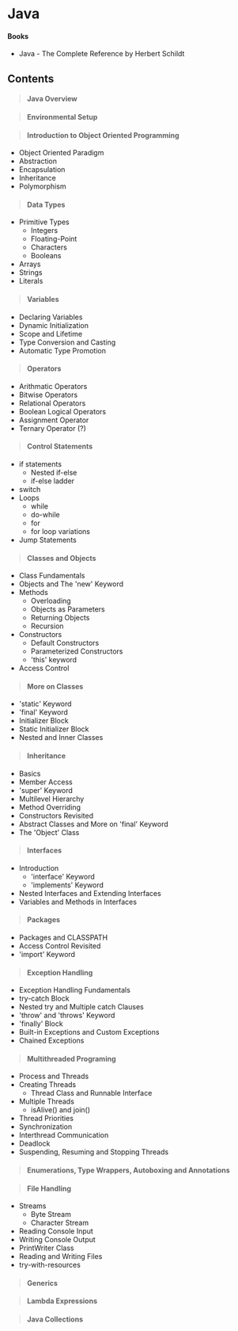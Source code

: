 # Java

#### Books
* Java - The Complete Reference by Herbert Schildt

## Contents

> #### Java Overview

> #### Environmental Setup

> #### Introduction to Object Oriented Programming
* Object Oriented Paradigm
* Abstraction
* Encapsulation
* Inheritance
* Polymorphism

> #### Data Types
* Primitive Types
  * Integers
  * Floating-Point
  * Characters
  * Booleans
* Arrays
* Strings
* Literals

> #### Variables
* Declaring Variables
* Dynamic Initialization
* Scope and Lifetime
* Type Conversion and Casting
* Automatic Type Promotion

> #### Operators
* Arithmatic Operators
* Bitwise Operators
* Relational Operators
* Boolean Logical Operators
* Assignment Operator
* Ternary Operator (?)

> #### Control Statements
* if statements
  * Nested if-else
  * if-else ladder
* switch
* Loops
  * while
  * do-while
  * for
  * for loop variations
* Jump Statements

> #### Classes and Objects
* Class Fundamentals
* Objects and The 'new' Keyword
* Methods
  * Overloading
  * Objects as Parameters
  * Returning Objects
  * Recursion
* Constructors
  * Default Constructors
  * Parameterized Constructors
  * 'this' keyword
* Access Control

> #### More on Classes
* 'static' Keyword
* 'final' Keyword
* Initializer Block
* Static Initializer Block
* Nested and Inner Classes

> #### Inheritance
* Basics
* Member Access
* 'super' Keyword
* Multilevel Hierarchy
* Method Overriding
* Constructors Revisited
* Abstract Classes and More on 'final' Keyword
* The 'Object' Class

> #### Interfaces
* Introduction
  * 'interface' Keyword
  * 'implements' Keyword
* Nested Interfaces and Extending Interfaces
* Variables and Methods in Interfaces

> #### Packages
* Packages and CLASSPATH
* Access Control Revisited
* 'import' Keyword

> #### Exception Handling
* Exception Handling Fundamentals
* try-catch Block
* Nested try and Multiple catch Clauses
* 'throw' and 'throws' Keyword
* 'finally' Block
* Built-in Exceptions and Custom Exceptions
* Chained Exceptions

> #### Multithreaded Programing
* Process and Threads
* Creating Threads
  * Thread Class and Runnable Interface
* Multiple Threads
  * isAlive() and join()
* Thread Priorities
* Synchronization
* Interthread Communication
* Deadlock
* Suspending, Resuming and Stopping Threads

> #### Enumerations, Type Wrappers, Autoboxing and Annotations

> #### File Handling
* Streams
  * Byte Stream
  * Character Stream
* Reading Console Input
* Writing Console Output
* PrintWriter Class
* Reading and Writing Files
* try-with-resources

> #### Generics

> #### Lambda Expressions

> #### Java Collections